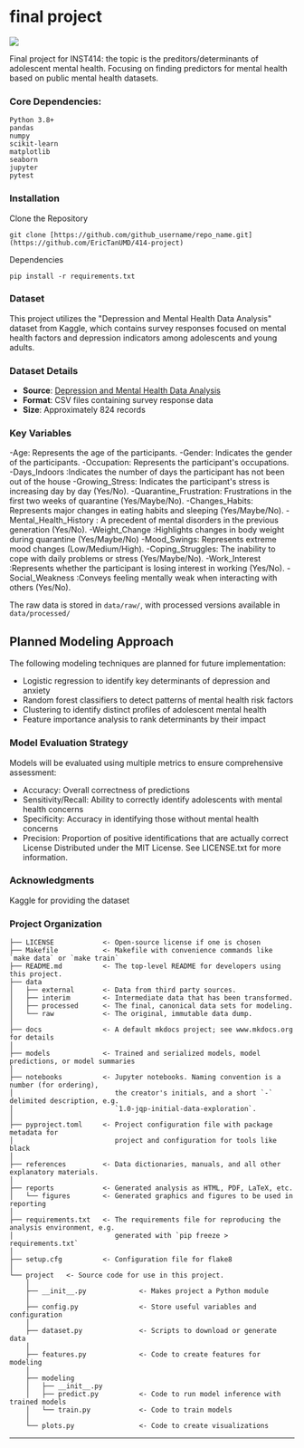 # final project

<a target="_blank" href="https://cookiecutter-data-science.drivendata.org/">
    <img src="https://img.shields.io/badge/CCDS-Project%20template-328F97?logo=cookiecutter" />
</a>

Final project for INST414: the topic is the preditors/determinants of adolescent mental health. Focusing on finding predictors for mental health based on public mental health datasets.

### Core Dependencies:

```
Python 3.8+
pandas
numpy
scikit-learn
matplotlib
seaborn
jupyter
pytest
```

### Installation
Clone the Repository
```
git clone [https://github.com/github_username/repo_name.git](https://github.com/EricTanUMD/414-project)
```
Dependencies
```
pip install -r requirements.txt
```
### Dataset

This project utilizes the "Depression and Mental Health Data Analysis" dataset from Kaggle, which contains survey responses focused on mental health factors and depression indicators among adolescents and young adults.

### Dataset Details
- **Source**: [Depression and Mental Health Data Analysis](https://www.kaggle.com/datasets/shashwatwork/depression-and-mental-health-data-analysis)
- **Format**: CSV files containing survey response data
- **Size**: Approximately 824 records

### Key Variables
-Age: Represents the age of the participants.
-Gender: Indicates the gender of the participants.
-Occupation: Represents the participant's occupations.
-Days_Indoors :Indicates the number of days the participant has not been out of the house
-Growing_Stress: Indicates the participant's stress is increasing day by day (Yes/No).
-Quarantine_Frustration: Frustrations in the first two weeks of quarantine (Yes/Maybe/No).
-Changes_Habits: Represents major changes in eating habits and sleeping (Yes/Maybe/No).
-Mental_Health_History : A precedent of mental disorders in the previous generation (Yes/No).
-Weight_Change :Highlights changes in body weight during quarantine (Yes/Maybe/No)
-Mood_Swings: Represents extreme mood changes (Low/Medium/High).
-Coping_Struggles: The inability to cope with daily problems or stress (Yes/Maybe/No).
-Work_Interest :Represents whether the participant is losing interest in working (Yes/No).
-Social_Weakness :Conveys feeling mentally weak when interacting with others (Yes/No).

The raw data is stored in `data/raw/`, with processed versions available in `data/processed/` 


## Planned Modeling Approach

The following modeling techniques are planned for future implementation:
- Logistic regression to identify key determinants of depression and anxiety
- Random forest classifiers to detect patterns of mental health risk factors
- Clustering to identify distinct profiles of adolescent mental health
- Feature importance analysis to rank determinants by their impact

### Model Evaluation Strategy

Models will be evaluated using multiple metrics to ensure comprehensive assessment:
- Accuracy: Overall correctness of predictions
- Sensitivity/Recall: Ability to correctly identify adolescents with mental health concerns
- Specificity: Accuracy in identifying those without mental health concerns
- Precision: Proportion of positive identifications that are actually correct
License
    Distributed under the MIT License. See LICENSE.txt for more information.

### Acknowledgments
Kaggle for providing the dataset

### Project Organization

```
├── LICENSE            <- Open-source license if one is chosen
├── Makefile           <- Makefile with convenience commands like `make data` or `make train`
├── README.md          <- The top-level README for developers using this project.
├── data
│   ├── external       <- Data from third party sources.
│   ├── interim        <- Intermediate data that has been transformed.
│   ├── processed      <- The final, canonical data sets for modeling.
│   └── raw            <- The original, immutable data dump.
│
├── docs               <- A default mkdocs project; see www.mkdocs.org for details
│
├── models             <- Trained and serialized models, model predictions, or model summaries
│
├── notebooks          <- Jupyter notebooks. Naming convention is a number (for ordering),
│                         the creator's initials, and a short `-` delimited description, e.g.
│                         `1.0-jqp-initial-data-exploration`.
│
├── pyproject.toml     <- Project configuration file with package metadata for 
│                         project and configuration for tools like black
│
├── references         <- Data dictionaries, manuals, and all other explanatory materials.
│
├── reports            <- Generated analysis as HTML, PDF, LaTeX, etc.
│   └── figures        <- Generated graphics and figures to be used in reporting
│
├── requirements.txt   <- The requirements file for reproducing the analysis environment, e.g.
│                         generated with `pip freeze > requirements.txt`
│
├── setup.cfg          <- Configuration file for flake8
│
└── project   <- Source code for use in this project.
    │
    ├── __init__.py             <- Makes project a Python module
    │
    ├── config.py               <- Store useful variables and configuration
    │
    ├── dataset.py              <- Scripts to download or generate data
    │
    ├── features.py             <- Code to create features for modeling
    │
    ├── modeling                
    │   ├── __init__.py 
    │   ├── predict.py          <- Code to run model inference with trained models          
    │   └── train.py            <- Code to train models
    │
    └── plots.py                <- Code to create visualizations
```

--------

